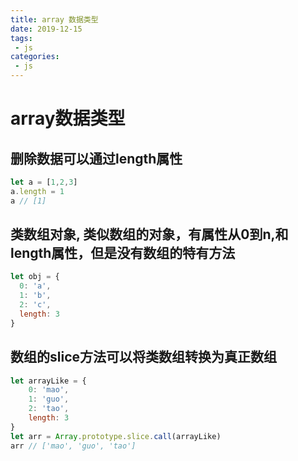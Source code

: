 ```yaml
---
title: array 数据类型
date: 2019-12-15
tags:
 - js
categories: 
 - js
---
```


# array数据类型

## 删除数据可以通过length属性

``` js
let a = [1,2,3]
a.length = 1
a // [1]
```

## 类数组对象, 类似数组的对象，有属性从0到n,和length属性，但是没有数组的特有方法

``` js
let obj = {
  0: 'a',
  1: 'b',
  2: 'c',
  length: 3
}
```

## 数组的slice方法可以将类数组转换为真正数组

``` js
let arrayLike = {
    0: 'mao',
    1: 'guo',
    2: 'tao',
    length: 3
}
let arr = Array.prototype.slice.call(arrayLike)
arr // ['mao', 'guo', 'tao']

```